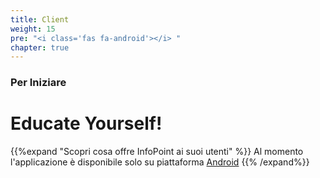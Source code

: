 ```yaml
---
title: Client
weight: 15
pre: "<i class='fas fa-android'></i> "
chapter: true
---
```


### Per Iniziare
# Educate Yourself!

{{%expand "Scopri cosa offre InfoPoint ai suoi utenti" %}}
Al momento l'applicazione è disponibile solo su piattaforma [Android](https://www.android.com/intl/it_it/)
{{% /expand%}}